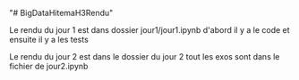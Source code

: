 "# BigDataHitemaH3Rendu" 

Le rendu du jour 1 est dans dossier jour1/jour1.ipynb
d'abord il y a le code et ensuite il y a les tests

Le rendu du jour 2 est dans le dossier du jour 2 tout les exos sont dans le fichier de jour2.ipynb
